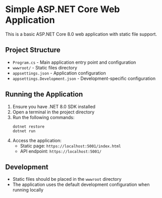 # Simple ASP.NET Core Web Application

This is a basic ASP.NET Core 8.0 web application with static file support.

## Project Structure
- `Program.cs` - Main application entry point and configuration
- `wwwroot/` - Static files directory
- `appsettings.json` - Application configuration
- `appsettings.Development.json` - Development-specific configuration

## Running the Application

1. Ensure you have .NET 8.0 SDK installed
2. Open a terminal in the project directory
3. Run the following commands:
   ```
   dotnet restore
   dotnet run
   ```
4. Access the application:
   - Static page: `https://localhost:5001/index.html`
   - API endpoint: `https://localhost:5001/`

## Development
- Static files should be placed in the `wwwroot` directory
- The application uses the default development configuration when running locally